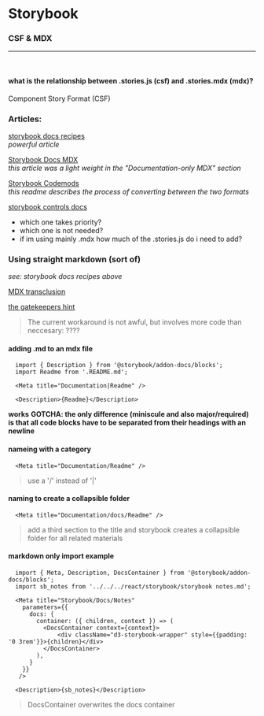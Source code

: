 # Storybook

### CSF & MDX   

<hr/>
<br/>

#### what is the relationship between .stories.js (csf) and .stories.mdx (mdx)?
Component Story Format (CSF)

### Articles:
[storybook docs recipes](https://github.com/storybookjs/storybook/blob/master/addons/docs/docs/recipes.md#csf-stories-with-mdx-docs)   
*_powerful article_*

[Storybook Docs MDX](https://github.com/storybookjs/storybook/blob/master/addons/docs/docs/mdx.md)   
_this article was a light weight in the "Documentation-only MDX" section_

[Storybook Codemods](https://github.com/storybookjs/storybook/blob/next/lib/codemod/README.md)   
_this readme describes the process of converting between the two formats_

[storybook controls docs](https://storybook.js.org/docs/react/essentials/controls)   

  - which one takes priority?
  - which one is not needed?
  - if im using mainly .mdx how much of the .stories.js do i need to add?

### Using straight markdown (sort of)   
_see: storybook docs recipes above_

[MDX transclusion](https://mdxjs.com/getting-started#documents)   

[the gatekeepers hint](https://github.com/storybookjs/storybook/issues/10209)   

> The current workaround is not awful, but involves more code than neccesary:  ????

#### adding .md to an mdx file

```
  import { Description } from '@storybook/addon-docs/blocks';
  import Readme from '.README.md';

  <Meta title="Documentation|Readme" />

  <Description>{Readme}</Description>
```
**works**
**GOTCHA: the only difference (miniscule and also major/required) is that all code blocks have to be separated from their headings with an newline**

#### nameing with a category

```
  <Meta title="Documentation/Readme" />
```
> use a '/' instead of '|'

#### naming to create a collapsible folder

```
  <Meta title="Documentation/docs/Readme" />
```

> add a third section to the title and storybook creates a collapsible folder for all related materials

#### markdown only import example

```
  import { Meta, Description, DocsContainer } from '@storybook/addon-docs/blocks';
  import sb_notes from '../../../react/storybook/storybook notes.md';

  <Meta title="Storybook/Docs/Notes"
    parameters={{
      docs: {
        container: ({ children, context }) => (
          <DocsContainer context={context}>
              <div className="d3-storybook-wrapper" style={{padding: '0 3rem'}}>{children}</div>
          </DocsContainer>
        ),
      }
    }}
   />

  <Description>{sb_notes}</Description>
```
> DocsContainer overwrites the docs container
